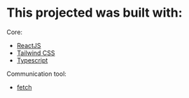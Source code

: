 # This projected was built with:

Core:
- <a href="https://react.dev/" target="_blank" rel="noopener">ReactJS</a>
- <a href="https://tailwindcss.com/" target="_blank" rel="noopener">Tailwind CSS</a>
- <a href="https://www.typescriptlang.org/" target="_blank" rel="noopener">Typescript</a>

Communication tool:
- <a href="https://developer.mozilla.org/pt-BR/docs/Web/API/Fetch_API" target="_blank" rel="noopener">fetch</a> 

